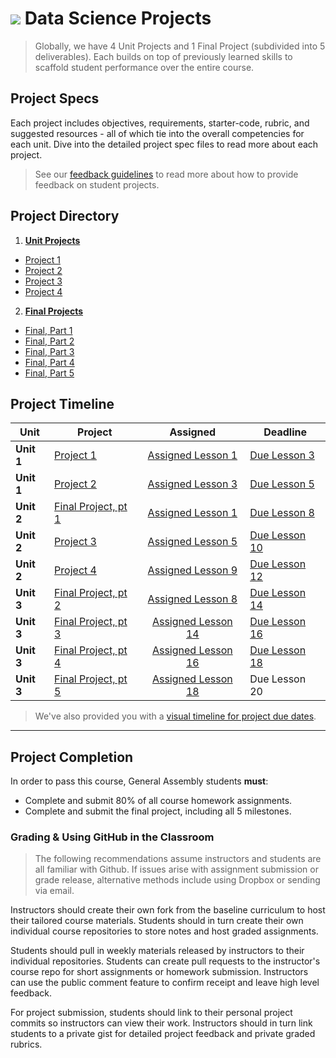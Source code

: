 # ![](https://ga-dash.s3.amazonaws.com/production/assets/logo-9f88ae6c9c3871690e33280fcf557f33.png) Data Science Projects

> Globally, we have 4 Unit Projects and 1 Final Project (subdivided into 5 deliverables). Each builds on top of previously learned skills to scaffold student performance over the entire course.

## Project Specs

Each project includes objectives, requirements, starter-code, rubric, and suggested resources - all of which tie into the overall competencies for each unit. Dive into the detailed project spec files to read more about each project.

> See our [feedback guidelines](./project-feedback.md) to read more about how to provide feedback on student projects.

## Project Directory

1. **[Unit Projects](./unit-projects/README.md)**
  - [Project 1](./unit-projects/project-1/README.md)
  - [Project 2](./unit-projects/project-2/README.md)
  - [Project 3](./unit-projects/project-3/README.md)
  - [Project 4](./unit-projects/project-4/README.md)


2. **[Final Projects](./final-projects/README.md)**
  - [Final, Part 1](./final-projects/01-lightning-talk/)
  - [Final, Part 2](./final-projects/02-experiment-writeup/README.md)
  - [Final, Part 3](./final-projects/03-exploratory-analysis/README.md)
  - [Final, Part 4](./final-projects/04-notebook-rough-draft/README.md)
  - [Final, Part 5](./final-projects/05-presentation/README.md)


## Project Timeline

| Unit | Project | Assigned | Deadline |
| --- | --- | :---: | --- |
| **Unit 1** | [Project 1](./unit-projects/project-1/README.md) | [Assigned Lesson 1](../lessons/lesson-01/README.md) | [Due Lesson 3](../lessons/lesson-03/README.md) |
| **Unit 1** | [Project 2](./unit-projects/project-2/README.md) | [Assigned Lesson 3](../lessons/lesson-03/README.md) | [Due Lesson 5](../lessons/lesson-05/README.md) |
| **Unit 2** | [Final Project, pt 1](./final-projects/01-lightning-talk/README.md) | [Assigned Lesson 1](../lessons/lesson-01/README.md) | [Due Lesson 8](../lessons/lesson-08/README.md) |
| **Unit 2** | [Project 3](./unit-projects/project-3/README.md) | [Assigned Lesson 5](../lessons/lesson-05/README.md) | [Due Lesson 10](../lessons/lesson-10/README.md) |
| **Unit 2** | [Project 4](./unit-projects/project-4/README.md) | [Assigned Lesson 9](../lessons/lesson-09/README.md) | [Due Lesson 12](../lessons/lesson-12/README.md) |
| **Unit 3** | [Final Project, pt 2](./final-projects/02-experiment-writeup/README.md) | [Assigned Lesson 8](../lessons/lesson-08/README.md) | [Due Lesson 14](../lessons/lesson-14/README.md) |
| **Unit 3** | [Final Project, pt 3](./final-projects/03-exploratory-analysis/README.md) | [Assigned Lesson 14](../lessons/lesson-14/README.md) | [Due Lesson 16](../lessons/lesson-16/README.md) |
| **Unit 3** | [Final Project, pt 4](./final-projects/04-notebook-rough-draft/README.md) | [Assigned Lesson 16](../lessons/lesson-16/README.md) | [Due Lesson 18](../lessons/lesson-18/README.md) |
| **Unit 3** | [Final Project, pt 5](./final-projects/05-presentation/README.md) | [Assigned Lesson 18](../lessons/lesson-18/README.md) | Due Lesson 20 |



> We've also provided you with a [visual timeline for project due dates](../resources/instructor-resources/DS-project-due-dates.pdf).


---

## Project Completion

In order to pass this course, General Assembly students **must**:

- Complete and submit 80% of all course homework assignments.
- Complete and submit the final project, including all 5 milestones.

### Grading & Using GitHub in the Classroom
> The following recommendations assume instructors and students are all familiar with Github. If issues arise with assignment submission or grade release, alternative methods include using Dropbox or sending via email.

Instructors should create their own fork from the baseline curriculum to host their tailored course materials. Students should in turn create their own individual course repositories to store notes and host graded assignments.

Students should pull in weekly materials released by instructors to their individual repositories. Students can create pull requests to the instructor's course repo for short assignments or homework submission. Instructors can use the public comment feature to confirm receipt and leave high level feedback.

For project submission, students should link to their personal project commits so instructors can view their work. Instructors should in turn link students to a private gist for detailed project feedback and private graded rubrics.



